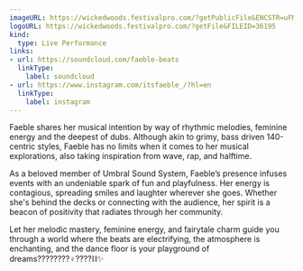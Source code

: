 ```yaml
---
imageURL: https://wickedwoods.festivalpro.com/?getPublicFile&ENCSTR=uFMmbEtIqfuONUzjntqY
logoURL: https://wickedwoods.festivalpro.com/?getFile&FILEID=36195
kind:
  type: Live Performance
links:
- url: https://soundcloud.com/faeble-beats
  linkType:
    label: soundcloud
- url: https://www.instagram.com/itsfaeble_/?hl=en
  linkType:
    label: instagram
---
```

Faeble shares her musical intention by way of rhythmic melodies, feminine energy and the deepest of dubs. Although akin to grimy, bass driven 140-centric styles, Faeble has no limits when it comes to her musical explorations, also taking inspiration from wave, rap, and halftime.

As a beloved member of Umbral Sound System, Faeble’s presence infuses events with an undeniable spark of fun and playfulness. Her energy is contagious, spreading smiles and laughter wherever she goes. Whether she's behind the decks or connecting with the audience, her spirit is a beacon of positivity that radiates through her community.

Let her melodic mastery, feminine energy, and fairytale charm guide you through a world where the beats are electrifying, the atmosphere is enchanting, and the dance floor is your playground of dreams????????‍♀️????⛓✨